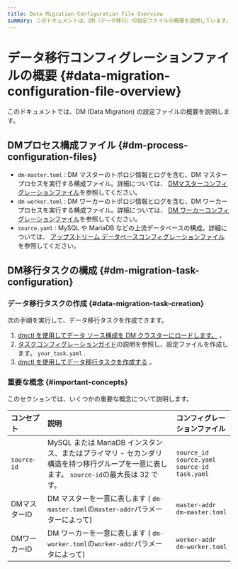 ```yaml
---
title: Data Migration Configuration File Overview
summary: このドキュメントは、DM（データ移行）の設定ファイルの概要を説明しています。DMプロセス構成ファイルには、dm-master.toml、dm-worker.toml、およびsource.yamlが含まれています。また、データ移行タスクの作成手順と重要な概念について説明しています。重要な概念には、source-id、DMマスターID、およびDMワーカーIDが含まれます。
---
```


# データ移行コンフィグレーションファイルの概要 {#data-migration-configuration-file-overview}

このドキュメントでは、DM (Data Migration) の設定ファイルの概要を説明します。

## DMプロセス構成ファイル {#dm-process-configuration-files}

-   `dm-master.toml` : DM マスターのトポロジ情報とログを含む、DM マスター プロセスを実行する構成ファイル。詳細については、 [DMマスターコンフィグレーションファイル](/dm/dm-master-configuration-file.md)を参照してください。
-   `dm-worker.toml` : DM ワーカーのトポロジ情報とログを含む、DM ワーカー プロセスを実行する構成ファイル。詳細については、 [DM ワーカーコンフィグレーションファイル](/dm/dm-worker-configuration-file.md)を参照してください。
-   `source.yaml` : MySQL や MariaDB などの上流データベースの構成。詳細については、 [アップストリーム データベースコンフィグレーションファイル](/dm/dm-source-configuration-file.md)を参照してください。

## DM移行タスクの構成 {#dm-migration-task-configuration}

### データ移行タスクの作成 {#data-migration-task-creation}

次の手順を実行して、データ移行タスクを作成できます。

1.  [dmctl を使用してデータ ソース構成を DM クラスターにロードします。](/dm/dm-manage-source.md#operate-data-source) 。
2.  [タスクコンフィグレーションガイド](/dm/dm-task-configuration-guide.md)の説明を参照し、設定ファイルを作成します。 `your_task.yaml` .
3.  [dmctl を使用してデータ移行タスクを作成する](/dm/dm-create-task.md) 。

### 重要な概念 {#important-concepts}

このセクションでは、いくつかの重要な概念について説明します。

| コンセプト       | 説明                                                                                    | コンフィグレーションファイル                                         |
| :---------- | :------------------------------------------------------------------------------------ | :----------------------------------------------------- |
| `source-id` | MySQL または MariaDB インスタンス、またはプライマリ - セカンダリ構造を持つ移行グループを一意に表します。 `source-id`の最大長は 32 です。 | `source_id` `source.yaml`<br/> `source-id` `task.yaml` |
| DMマスターID    | DM マスターを一意に表します ( `dm-master.toml`の`master-addr`パラメーターによって)                           | `master-addr` `dm-master.toml`                         |
| DMワーカーID    | DM ワーカーを一意に表します ( `dm-worker.toml`の`worker-addr`パラメータによって)                            | `worker-addr` `dm-worker.toml`                         |
